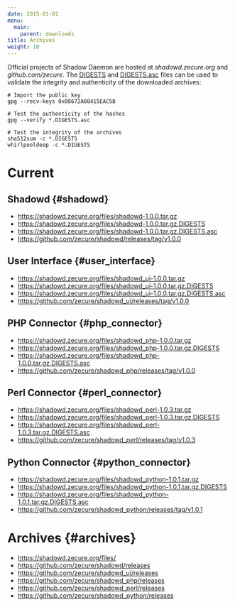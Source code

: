 ```yaml
---
date: 2015-01-01
menu:
  main:
    parent: downloads
title: Archives
weight: 10
---
```


Official projects of Shadow Daemon are hosted at *shadowd.zecure.org* and *github.com/zecure*.
The [DIGESTS](http://en.wikipedia.org/wiki/Cryptographic_hash_function) and [DIGESTS.asc](https://en.wikipedia.org/wiki/Digital_signature) files can be used to validate the integrity and authenticity of the downloaded archives:

    # Import the public key
    gpg --recv-keys 0x08672A08415EAC5B
    
    # Test the authenticity of the hashes
    gpg --verify *.DIGESTS.asc
    
    # Test the integrity of the archives
    sha512sum -c *.DIGESTS
    whirlpooldeep -c *.DIGESTS

# Current

## Shadowd {#shadowd}

 * https://shadowd.zecure.org/files/shadowd-1.0.0.tar.gz
 * https://shadowd.zecure.org/files/shadowd-1.0.0.tar.gz.DIGESTS
 * https://shadowd.zecure.org/files/shadowd-1.0.0.tar.gz.DIGESTS.asc
 * https://github.com/zecure/shadowd/releases/tag/v1.0.0

## User Interface {#user_interface}

 * https://shadowd.zecure.org/files/shadowd_ui-1.0.0.tar.gz
 * https://shadowd.zecure.org/files/shadowd_ui-1.0.0.tar.gz.DIGESTS
 * https://shadowd.zecure.org/files/shadowd_ui-1.0.0.tar.gz.DIGESTS.asc
 * https://github.com/zecure/shadowd_ui/releases/tag/v1.0.0

## PHP Connector {#php_connector}

 * https://shadowd.zecure.org/files/shadowd_php-1.0.0.tar.gz
 * https://shadowd.zecure.org/files/shadowd_php-1.0.0.tar.gz.DIGESTS
 * https://shadowd.zecure.org/files/shadowd_php-1.0.0.tar.gz.DIGESTS.asc
 * https://github.com/zecure/shadowd_php/releases/tag/v1.0.0

## Perl Connector {#perl_connector}

 * https://shadowd.zecure.org/files/shadowd_perl-1.0.3.tar.gz
 * https://shadowd.zecure.org/files/shadowd_perl-1.0.3.tar.gz.DIGESTS
 * https://shadowd.zecure.org/files/shadowd_perl-1.0.3.tar.gz.DIGESTS.asc
 * https://github.com/zecure/shadowd_perl/releases/tag/v1.0.3

## Python Connector {#python_connector}

 * https://shadowd.zecure.org/files/shadowd_python-1.0.1.tar.gz
 * https://shadowd.zecure.org/files/shadowd_python-1.0.1.tar.gz.DIGESTS
 * https://shadowd.zecure.org/files/shadowd_python-1.0.1.tar.gz.DIGESTS.asc
 * https://github.com/zecure/shadowd_python/releases/tag/v1.0.1

# Archives {#archives}

 * https://shadowd.zecure.org/files/
 * https://github.com/zecure/shadowd/releases
 * https://github.com/zecure/shadowd_ui/releases
 * https://github.com/zecure/shadowd_php/releases
 * https://github.com/zecure/shadowd_perl/releases
 * https://github.com/zecure/shadowd_python/releases
